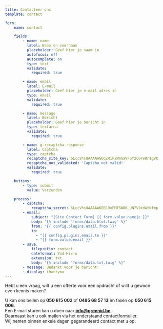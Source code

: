 ```yaml
---
title: Contacteer ons
template: contact

form:
    name: contact

    fields:
        - name: name
          label: Naam en voornaam
          placeholder: Geef hier je naam in
          autofocus: off
          autocomplete: on
          type: text
          validate:
            required: true

        - name: email
          label: E-mail
          placeholder: Geef hier je e-mail adres in
          type: email
          validate:
            required: true

        - name: message
          label: Bericht
          placeholder: Geef hier je bericht in
          type: textarea
          validate:
            required: true

        - name: g-recaptcha-response
          label: Captcha
          type: captcha
          recaptcha_site_key: 6LccVhsUAAAAAGUqZRIkZWmGaVFpY2C6Ye8r1gVK
          recaptcha_not_validated: 'Captcha not valid!'
          validate:
            required: true

    buttons:
        - type: submit
          value: Verzenden

    process:
        - captcha:
            recaptcha_secret: 6LccVhsUAAAAAKEBC0xFMTSWO6_UN7V9xdAtkfmp
        - email:
            subject: "[Site Contact Form] {{ form.value.name|e }}"
            body: "{% include 'forms/data.html.twig' %}"
            from: "{{ config.plugins.email.from }}"
            to:
              - "{{ config.plugins.email.to }}"
              - "{{ form.value.email }}"
        - save:
            fileprefix: contact-
            dateformat: Ymd-His-u
            extension: txt
            body: "{% include 'forms/data.txt.twig' %}"
        - message: Bedankt voor je bericht!
        - display: thankyou
---
```


Hebt u een vraag, wilt u een offerte voor een opdracht of willt u gewoon even kennis maken?

U kan ons bellen op **050 615 002** of **0495 68 57 13** en faxen op **050 615 006**.<br>
Een E-mail sturen kan u doen naar **[info@greenid.be](mailto:info@greenid.be)**.<br>
Daarnaast kan u ook mailen via het onderstaand contactformulier. <br>Wij nemen binnen enkele dagen gegarandeerd contact met u op.
